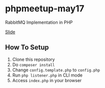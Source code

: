 # phpmeetup-may17
RabbitMQ Implementation in PHP

[Slide](https://docs.google.com/presentation/d/10Wv1WO0xFdKi4fhHKxm1JVRHmzBBYC6MzFLnp0JfCQo/edit?usp=sharing)

## How To Setup
1. Clone this repository
2. Do `composer install`
3. Change `config.template.php` to `config.php`
4. Run `php listener.php` in CLI mode
5. Access `index.php` in your browser
